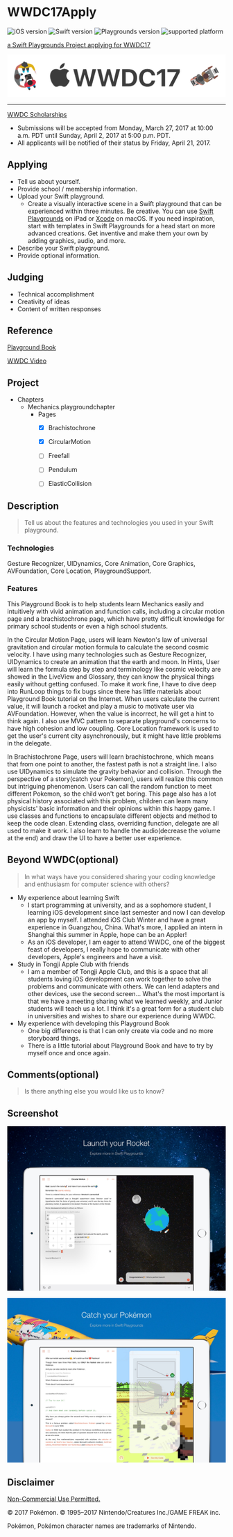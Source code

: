 # WWDC17Apply

![iOS version](https://img.shields.io/badge/iOS-10-brightgreen.svg) ![Swift version](https://img.shields.io/badge/Swift-3.0-blue.svg) ![Playgrounds version](https://img.shields.io/badge/Swift%20Playgrounds-1.0%20or%20later-orange.svg) ![supported platform](https://img.shields.io/badge/platform-iPad-lightgrey.svg)

[a Swift Playgrounds Project applying for WWDC17](https://github.com/zjzsliyang/WWDC17Apply)

![WWDC17 logo](Res/logo.png)

------

[WWDC Scholarships](https://developer.apple.com/wwdc/scholarships/)

- Submissions will be accepted from Monday, March 27, 2017 at 10:00 a.m. PDT until Sunday, April 2, 2017 at 5:00 p.m. PDT. 
- All applicants will be notified of their status by Friday, April 21, 2017.



## Applying

- Tell us about yourself.
- Provide school / membership information.
- Upload your Swift playground.
  - Create a visually interactive scene in a Swift playground that can be experienced within three minutes. Be creative. You can use [Swift Playgrounds](https://itunes.apple.com/us/app/swift-playgrounds/id908519492?mt=8) on iPad or [Xcode](https://itunes.apple.com/us/app/xcode/id497799835?ls=1&mt=12) on macOS. If you need inspiration, start with templates in Swift Playgrounds for a head start on more advanced creations. Get inventive and make them your own by adding graphics, audio, and more.
- Describe your Swift playground.
- Provide optional information.



## Judging

- Technical accomplishment
- Creativity of ideas
- Content of written responses


## Reference

[Playground Book](https://developer.apple.com/library/prerelease/content/documentation/Xcode/Conceptual/swift_playgrounds_doc_format/index.html#//apple_ref/doc/uid/TP40017343-CH47-SW4)

[WWDC Video](https://developer.apple.com/videos/play/wwdc2016/408/)

## Project

- Chapters 
  - Mechanics.playgroundchapter
    - Pages
      - [x] Brachistochrone
      - [x] CircularMotion
      - [ ] Freefall
      - [ ] Pendulum
      - [ ] ElasticCollision


## Description

> Tell us about the features and technologies you used in your Swift playground.

### Technologies

Gesture Recognizer, UIDynamics, Core Animation, Core Graphics, AVFoundation, Core Location, PlaygroundSupport.

### Features

This Playground Book is to help students learn Mechanics easily and intuitively with vivid animation and function calls, including a circular motion page and a brachistochrone page, which have pretty difficult knowledge for primary school students or even a  high school students.

In the Circular Motion Page, users will learn Newton's law of universal gravitation and circular motion formula to calculate the second cosmic velocity. I have using many technologies such as Gesture Recognizer, UIDynamics to create an animation that the earth and moon. In Hints, User will learn the formula step by step and terminology like cosmic velocity are showed in the LiveView and Glossary, they can know the physical things easily without getting confused. To make it work fine, I have to dive deep into RunLoop things to fix bugs since there has little materials about Playground Book tutorial on the Internet. When users calculate the current value, it will launch a rocket and play a music to motivate user via AVFoundation. However, when the value is incorrect, he will get a hint to think again. I also use MVC pattern to separate playground's concerns to have high cohesion and low coupling. Core Location framework is used to get the user's current city asynchronously, but it might have little problems in the delegate.

In Brachistochrone Page, users will learn brachistochrone, which means that from one point to another, the fastest path is not a straight line. I also use UIDynamics to simulate the gravity behavior and collision. Through the perspective of a story(catch your Pokemon), users will realize this common but intriguing phenomenon. Users can call the random function to meet different Pokemon, so the child won't get boring. This page also has a lot physical history associated with this problem, children can learn many physicists' basic information and their opinions within this happy game. I use classes and functions to encapsulate different objects and method to keep the code clean. Extending class, overriding function, delegate are all used to make it work. I also learn to handle the audio(decrease the volume at the end) and draw the UI to have a better user experience.

## Beyond WWDC(optional)

> In what ways have you considered sharing your coding knowledge and enthusiasm for computer science with others?

- My experience about learning Swift
  - I start programming at university, and as a sophomore student, I learning iOS development since last semester and now I can develop an app by myself. I attended iOS Club Winter and have a great experience in Guangzhou, China. What's more, I applied an intern in Shanghai this summer in Apple, hope can be an Appler!
  - As an iOS developer, I am eager to attend WWDC, one of the biggest feast of developers, I really hope to communicate with other developers, Apple's engineers and have a visit.
- Study in Tongji Apple Club with friends
  - I am a member of Tongji Apple Club, and this is a space that all students loving iOS development can work together to solve the problems and communicate with others. We can lend adapters and other devices, use the second screen… What's the most important is that we have a meeting sharing what we learned weekly, and Junior students will teach us a lot. I think it's a great form for a student club in universities and wishes to share our experience during WWDC.
- My experience with developing this Playground Book
  - One big difference is that I can only create via code and no more storyboard things.
  - There is a little tutorial about Playground Book and have to try by myself once and once again.

## Comments(optional)

> Is there anything else you would like us to know?

## Screenshot

![Launch your Rocket](Res/Screenshot1.jpg)

![Catch your Pokémon](Res/Screenshot2.jpg)

## Disclaimer

[Non-Commercial Use Permitted.](http://www.pokemon.com/us/legal/)

© 2017 Pokémon. © 1995–2017 Nintendo/Creatures Inc./GAME FREAK inc.

Pokémon, Pokémon character names are trademarks of Nintendo.